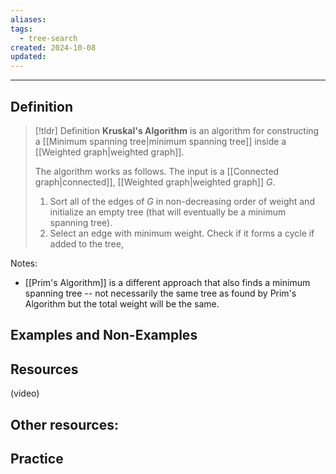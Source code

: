 ```yaml
---
aliases: 
tags:
  - tree-search
created: 2024-10-08
updated:
---
```

---
## Definition 

> [!tldr] Definition
> **Kruskal's Algorithm** is an algorithm for constructing a [[Minimum spanning tree|minimum spanning tree]] inside a [[Weighted graph|weighted graph]]. 
> 
> The algorithm works as follows. The input is a [[Connected graph|connected]], [[Weighted graph|weighted graph]] $G$. 
> 
> 1. Sort all of the edges of $G$ in non-decreasing order of weight and initialize an empty tree (that will eventually be a minimum spanning tree). 
> 2. Select an edge with minimum weight. Check if it forms a cycle if added to the tree, 

Notes: 
- [[Prim's Algorithm]] is a different approach that also finds a minimum spanning tree -- not necessarily the same tree as found by Prim's Algorithm but the total weight will be the same. 

## Examples and Non-Examples

## Resources 

(video)

Other resources: 
- 

## Practice 
